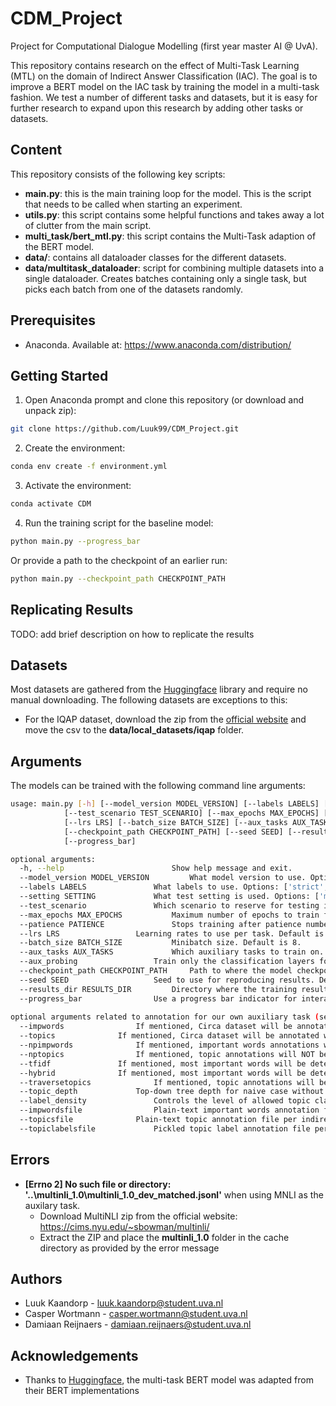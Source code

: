 # CDM_Project
Project for Computational Dialogue Modelling (first year master AI @ UvA).

This repository contains research on the effect of Multi-Task Learning (MTL) on the domain of Indirect Answer Classification (IAC). The goal is to improve a BERT model on the IAC task by training the model in a multi-task fashion. We test a number of different tasks and datasets, but it is easy for further research to expand upon this research by adding other tasks or datasets.

## Content
This repository consists of the following key scripts:
* **main.py**: this is the main training loop for the model. This is the script that needs to be called when starting an experiment.
* **utils.py**: this script contains some helpful functions and takes away a lot of clutter from the main script.
* **multi_task/bert_mtl.py**: this script contains the Multi-Task adaption of the BERT model.
* **data/**: contains all dataloader classes for the different datasets.
* **data/multitask_dataloader**: script for combining multiple datasets into a single dataloader. Creates batches containing only a single task, but picks each batch from one of the datasets randomly.

## Prerequisites
* Anaconda. Available at: https://www.anaconda.com/distribution/

## Getting Started
1. Open Anaconda prompt and clone this repository (or download and unpack zip):
```bash
git clone https://github.com/Luuk99/CDM_Project.git
```
2. Create the environment:
```bash
conda env create -f environment.yml
```
3. Activate the environment:
```bash
conda activate CDM
```
4. Run the training script for the baseline model:
```bash
python main.py --progress_bar
```
Or provide a path to the checkpoint of an earlier run:
```bash
python main.py --checkpoint_path CHECKPOINT_PATH
```

## Replicating Results
TODO: add brief description on how to replicate the results

## Datasets
Most datasets are gathered from the [Huggingface](https://huggingface.co/) library and require no manual downloading. The following datasets are exceptions to this:
* For the IQAP dataset, download the zip from the [official website](http://compprag.christopherpotts.net/iqap.html) and move the csv to the **data/local_datasets/iqap** folder.

## Arguments
The models can be trained with the following command line arguments:
```bash
usage: main.py [-h] [--model_version MODEL_VERSION] [--labels LABELS] [--setting SETTING] 
		    [--test_scenario TEST_SCENARIO] [--max_epochs MAX_EPOCHS] [--patience PATIENCE] 
		    [--lrs LRS] [--batch_size BATCH_SIZE] [--aux_tasks AUX_TASKS] [--aux_probing] 
		    [--checkpoint_path CHECKPOINT_PATH] [--seed SEED] [--results_dir RESULTS_DIR] 
		    [--progress_bar]

optional arguments:
  -h, --help            			Show help message and exit.
  --model_version MODEL_VERSION			What model version to use. Options: ['QA', 'Q', 'A']. Default is 'QA' (Question and Answer).
  --labels LABELS				What labels to use. Options: ['strict', 'relaxed']. Default is 'strict'.
  --setting SETTING				What test setting is used. Options: ['matched', 'unmatched']. Default is 'matched'.
  --test_scenario				Which scenario to reserve for testing in the unmatched setting. Only use in combination with setting unmatched. Options: [0, 1, 2, 3, 4, 5, 6, 7, 8, 9]. Default is 0.
  --max_epochs MAX_EPOCHS			Maximum number of epochs to train for. Default is 5.
  --patience PATIENCE				Stops training after patience number of epochs without improvement in development accuracy. Default is 3.
  --lrs LRS					Learning rates to use per task. Default is [3e-5] (for single task learning).
  --batch_size BATCH_SIZE			Minibatch size. Default is 8.
  --aux_tasks AUX_TASKS				Which auxiliary tasks to train on. Options: ['IQAP', 'SST2', 'MNLI', 'BOOLQ', 'TOPICS']. Default is [] (single task learning).
  --aux_probing 				Train only the classification layers for the auxiliary tasks.
  --checkpoint_path CHECKPOINT_PATH		Path to where the model checkpoint is located. Default is None (train from scratch).
  --seed SEED					Seed to use for reproducing results. Default is 1234.
  --results_dir RESULTS_DIR			Directory where the training results should be created. Default is './mtl_results'.
  --progress_bar				Use a progress bar indicator for interactive experimentation. Not to be used in conjuction with SLURM jobs.
  
optional arguments related to annotation for our own auxiliary task (see paper section 3.3.6 and appendix A):
  --impwords				If mentioned, Circa dataset will be annotated with most important word in answers.
  --topics				If mentioned, Circa dataset will be annotated with a WordNet topic for every answer
  --npimpwords				If mentioned, important words annotations will NOT be pre-loaded, but re-generated
  --nptopics				If mentioned, topic annotations will NOT be pre-loaded, but re-generated
  --tfidf				If mentioned, most important words will be determined by TF-IDF values as opposed to extracting the last noun
  --hybrid				If mentioned, most important words will be determined by TF-IDF values ONLY if there is no last noun
  --traversetopics				If mentioned, topic annotations will be generated using all-hypernym traversal
  --topic_depth				Top-down tree depth for naive case without tree traversing
  --label_density				Controls the level of allowed topic class labels
  --impwordsfile				Plain-text important words annotation file per indirect answer. Default is fixed in annotate_circa_data.py
  --topicsfile				Plain-text topic annotation file per indirect answer. Default is fixed in annotate_circa_data.py
  --topiclabelsfile				Pickled topic label annotation file per indirect answer. Default is fixed in annotate_circa_data.py
```

## Errors
* **[Errno 2] No such file or directory: '..\multinli_1.0\multinli_1.0_dev_matched.jsonl'** when using MNLI as the auxilary task.
	* Download MultiNLI zip from the official website: https://cims.nyu.edu/~sbowman/multinli/
	* Extract the ZIP and place the **multinli_1.0** folder in the cache directory as provided by the error message

## Authors
* Luuk Kaandorp - luuk.kaandorp@student.uva.nl
* Casper Wortmann - casper.wortmann@student.uva.nl
* Damiaan Reijnaers - damiaan.reijnaers@student.uva.nl

## Acknowledgements
* Thanks to [Huggingface](https://huggingface.co/), the multi-task BERT model was adapted from their BERT implementations
